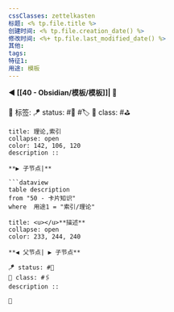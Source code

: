 ```yaml
---
cssClasses: zettelkasten
标题: <% tp.file.title %>
创建时间: <% tp.file.creation_date() %>
修改时间: <%+ tp.file.last_modified_date() %>
其他:
tags: 
特征1: 
用途: 模板
---
```


**◀️ [[40 - Obsidian/模板/模板]]| 📎** 

🧩 标签:
🪁 status: #🌸 #🏷️
🎏 class: #⛳

```ad-todo
title: 理论,索引
collapse: open
color: 142, 106, 120
description ::   

**▶️ 子节点|** 

```dataview
table description
from "50 - 卡片知识"
where  用途1 = "索引/理论" 
```


```ad-info
title: <u></u>**描述**
collapse: open
color: 233, 244, 240
  
**◀️ 父节点| ▶️ 子节点** 

🪁 status: #🌾
🎏 class: #🖇️ 
description :: 

📎    
```